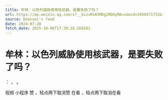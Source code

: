 ```yaml
---
title: 牟林：以色列威胁使用核武器，是要失败了吗？
url: https://mp.weixin.qq.com/s?__biz=MzA5MDg1MDUyMA==&mid=2650471731&idx=3&sn=71ffcebbb6a33cd133e8fd25732308b8
source: Doonsec's feed
date: 2024-07-28
fetch_date: 2025-10-06T17:39:16.269101
---
```


# 牟林：以色列威胁使用核武器，是要失败了吗？

：
，
。

视频
小程序
赞
，轻点两下取消赞
在看
，轻点两下取消在看